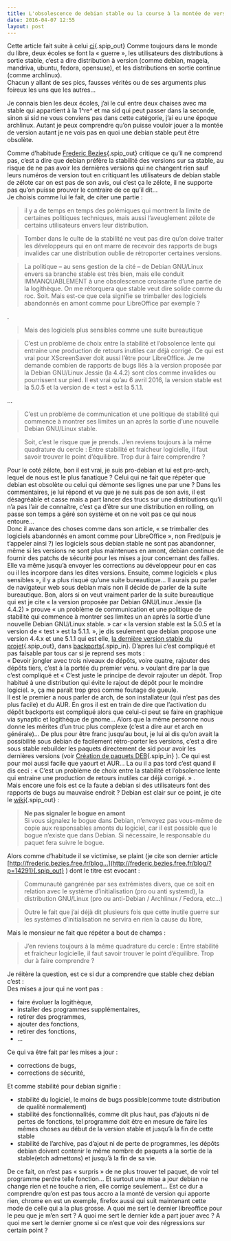 ```yaml
---
title: L'obsolescence de debian stable ou la course à la montée de version chez d'autres
date: 2016-04-07 12:55
layout: post
---
```


<div class="main">

<div class="chapo surlignable">

Cette article fait suite à celui
[ci](http://frederic.bezies.free.fr/blog/?p=14289){.spip_out} Comme
toujours dans le monde du libre, deux écoles se font la « guerre », les
utilisateurs des distributions à sortie stable, c’est a dire
distribution à version (comme debian, mageia, mandriva, ubuntu, fedora,
opensuse), et les distributions en sortie continue (comme archlinux).  
Chacun y allant de ses pics, fausses vérités ou de ses arguments plus
foireux les uns que les autres…

</div>

<div class="texte surlignable">

Je connais bien les deux écoles, j’ai le cul entre deux chaises avec ma
stable qui appartient à la 1^re^ et ma sid qui peut passer dans la
seconde, sinon si sid ne vous conviens pas dans cette catégorie, j’ai eu
une époque archlinux. Autant je peux comprendre qu’on puisse vouloir
jouer a la montée de version autant je ne vois pas en quoi une debian
stable peut être obsolète.  
<!--more-->  
Comme d’habitude [Frederic
Bezies](http://frederic.bezies.free.fr/blog/){.spip_out} critique ce
qu’il ne comprend pas, c’est a dire que debian préfère la stabilité des
versions sur sa stable, au risque de ne pas avoir les dernières versions
qui ne changent rien sauf leurs numéros de version tout en critiquant
les utilisateurs de debian stable de zélote car on est pas de son avis,
oui c’est ça le zélote, il ne supporte pas qu’on puisse prouver le
contraire de ce qu’il dit...  
Je choisis comme lui le fait, de citer une partie :  
> il y a de temps en temps des polémiques qui montrent la limite de
> certaines politiques techniques, mais aussi l’aveuglement zélote de
> certains utilisateurs envers leur distribution.
> </p>

> Tomber dans le culte de la stabilité ne veut pas dire qu’on doive
> traiter les développeurs qui en ont marre de recevoir des rapports de
> bugs invalides car une distribution oublie de rétroporter certaines
> versions.

> La politique – au sens gestion de la cité – de Debian GNU/Linux envers
> sa branche stable est très bien, mais elle conduit IMMANQUABLEMENT à
> une obsolescence croissante d’une partie de la logithèque. On me
> rétorquera que stable veut dire solide comme du roc. Soit. Mais est-ce
> que cela signifie se trimballer des logiciels abandonnés en amont
> comme pour LibreOffice par exemple ?

.  

> Mais des logiciels plus sensibles comme une suite bureautique
> </p>

> C’est un problème de choix entre la stabilité et l’obsolence lente qui
> entraine une production de retours inutiles car déjà corrigé. Ce qui
> est vrai pour XScreenSaver doit aussi l’être pour LibreOffice. Je me
> demande combien de rapports de bugs liés à la version proposée par la
> Debian GNU/Linux Jessie (la 4.4.2) sont clos comme invalides ou
> pourrissent sur pied. Il est vrai qu’au 6 avril 2016, la version
> stable est la 5.0.5 et la version de « test » est la 5.1.1.

...  

> C’est un problème de communication et une politique de stabilité qui
> commence à montrer ses limites un an après la sortie d’une nouvelle
> Debian GNU/Linux stable.
> </p>

> Soit, c’est le risque que je prends. J’en reviens toujours à la même
> quadrature du cercle : Entre stabilité et fraicheur logicielle, il
> faut savoir trouver le point d’équilibre. Trop dur à faire
> comprendre ?

Pour le coté zélote, bon il est vrai, je suis pro-debian et lui est
pro-arch, lequel de nous est le plus fanatique ? Celui qui ne fait que
répéter que debian est obsolète ou celui qui démonte ses lignes une par
une ? Dans les commentaires, je lui répond et vu que je ne suis pas de
son avis, il est désagréable et casse mais a part lancer des trucs sur
une distributions qu’il n’a pas l’air de connaître, c’est ça d’être sur
une distribution en rolling, on passe son temps a géré son système et on
ne voit pas ce qui nous entoure…  
Donc il avance des choses comme dans son article, « se trimballer des
logiciels abandonnés en amont comme pour LibreOffice », non Fred(puis je
t’appeler ainsi ?) les logiciels sous debian stable ne sont pas
abandonner, même si les versions ne sont plus maintenues en amont,
debian continue de fournir des patchs de sécurité pour les mises a jour
concernant des failles. Elle va même jusqu’à envoyer les corrections au
développeur pour en cas ou il les incorpore dans les dites versions.
Ensuite, comme logiciels « plus sensibles », il y a plus risqué qu’une
suite bureautique… Il aurais pu parler de navigateur web sous debian
mais non il décide de parler de la suite bureautique. Bon, alors si on
veut vraiment parler de la suite bureautique qui est je cite « la
version proposée par Debian GNU/Linux Jessie (la 4.4.2) » prouve « un
problème de communication et une politique de stabilité qui commence à
montrer ses limites un an après la sortie d’une nouvelle Debian
GNU/Linux stable. » car « la version stable est la 5.0.5 et la version
de « test » est la 5.1.1. », je dis seulement que debian propose une
version 4.4.x et une 5.1.1 qui est elle, [la dernière version stable du
projet](https://fr.libreoffice.org/download/libreoffice-stable/){.spip_out},
dans [backports](http://passiongnulinux.tuxfamily.org/?p=17){.spip_in}.
D’apres lui c’est compliqué et pas faisable par tous car si je reprend
ses mots :  
« Devoir jongler avec trois niveaux de dépôts, voire quatre, rajouter
des dépôts tiers, c’est à la portée du premier venu. » voulant dire par
la que c’est compliqué et « C’est juste le principe de devoir rajouter
un dépôt. Trop habitué à une distribution qui évite le rajout de dépôt
pour le moindre logiciel. », ça me paraît trop gros comme foutage de
gueule.  
Il est le premier a nous parler de arch, de son installateur (qui n’est
pas des plus facile) et du AUR. En gros il est en train de dire que
l’activation du dépôt backports est compliqué alors que celui-ci peut se
faire en graphique via synaptic et logithèque de gnome… Alors que la
même personne nous donne les mérites d’un truc plus complexe (c’est a
dire aur et arch en générale)… De plus pour être franc jusqu’au bout, je
lui ai dis qu’on avait la possibilité sous debian de facilement
rétro-porter les versions, c’est a dire sous stable rebuilder les
paquets directement de sid pour avoir les dernières versions (voir
[Création de paquets
DEB](http://passiongnulinux.tuxfamily.org/?p=30){.spip_in} ). Ce qui est
pour moi aussi facile que yaourt et AUR… La ou il a pas tord c’est quand
il dis ceci : « C’est un problème de choix entre la stabilité et
l’obsolence lente qui entraine une production de retours inutiles car
déjà corrigé. » .  
Mais encore une fois est ce la faute a debian si des utilisateurs font
des rapports de bugs au mauvaise endroit ? Debian est clair sur ce
point, je cite le
[wiki](http://www.debian.org/Bugs/Reporting){.spip_out} :  

> **Ne pas signaler le bogue en amont**  
> Si vous signalez le bogue dans Debian, n’envoyez pas vous-même de
> copie aux responsables amonts du logiciel, car il est possible que le
> bogue n’existe que dans Debian. Si nécessaire, le responsable du
> paquet fera suivre le bogue.
> </p>

Alors comme d’habitude il se victimise, se plaint (je cite son dernier
article
[http://frederic.bezies.free.fr/blog...](http://frederic.bezies.free.fr/blog/?p=14291){.spip_out}
) dont le titre est evocant :  

> Communauté gangrénée par ses extrémistes divers, que ce soit en
> relation avec le système d’initialisation (pro ou anti systemd), la
> distribution GNU/Linux (pro ou anti-Debian / Archlinux / Fedora, etc…)
> </p>

> Outre le fait que j’ai déjà dit plusieurs fois que cette inutile
> guerre sur les systèmes d’initialisation ne servira en rien la cause
> du libre,

Mais le monsieur ne fait que répéter a bout de champs :  

> J’en reviens toujours à la même quadrature du cercle : Entre stabilité
> et fraicheur logicielle, il faut savoir trouver le point d’équilibre.
> Trop dur à faire comprendre ?
> </p>

Je réitère la question, est ce si dur a comprendre que stable chez
debian c’est :  
Des mises a jour qui ne vont pas :

-   faire évoluer la logithèque,
-   installer des programmes supplémentaires,
-   retirer des programmes,
-   ajouter des fonctions,
-   retirer des fonctions,
-   …

Ce qui va être fait par les mises a jour :

-   corrections de bugs,
-   corrections de sécurité,

Et comme stabilité pour debian signifie :

-   stabilité du logiciel, le moins de bugs possible(comme toute
    distribution de qualité normalement)
-   stabilité des fonctionnalités, comme dit plus haut, pas d’ajouts ni
    de pertes de fonctions, tel programme doit être en mesure de faire
    les mêmes choses au début de la version stable et jusqu’à la fin de
    cette stable
-   stabilité de l’archive, pas d’ajout ni de perte de programmes, les
    dépôts debian doivent contenir le même nombre de paquets a la sortie
    de la stable(etch admettons) et jusqu’à la fin de sa vie.

<p>
De ce fait, on n’est pas « surpris » de ne plus trouver tel paquet, de
voir tel programme perdre telle fonction… Et surtout une mise a jour
debian ne change rien et ne touche a rien, elle corrige seulement… Est
ce dur a comprendre qu’on est pas tous accro a la monté de version qui
apporte rien, chrome en est un exemple, firefox aussi qui suit
maintenant cette mode de celle qui a la plus grosse. A quoi me sert le
dernier libreoffice pour le peu que je m’en sert ?  
A quoi me sert le dernier kde a part jouer avec ?  
A quoi me sert le dernier gnome si ce n’est que voir des régressions sur
certain point ?

</div>

</div>

 
